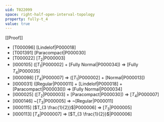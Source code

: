 ```yaml
---
uid: T022099
space: right-half-open-interval-topology
property: fully-t_4
value: true
---
```

[[Proof]]

* [T000096] [Lindelof|P000018]
* [T001391] [Paracompact|P000030]
* [T000022] [$T_2$|P000003]
* [I000105] ([$T_1$|P000002] + [Fully Normal|P000034]) => [Fully $T_4$|P000035]
* [I000098] [$T_4$|P000007] => ([$T_1$|P000002] + [Normal|P000013])
* [I000031] ([Regular|P000011] + [Lindelof|P000018] + [Paracompact|P000030]) => [Fully Normal|P000034]
* [I000025] ([$T_2$|P000003] + [Paracompact|P000030]) => [$T_4$|P000007]
* [I000146] ~[$T_3$|P000005] => ~[Regular|P000011]
* [I000115] [$T_{3 \frac{1}{2}}$|P000006] => [$T_3$|P000005]
* [I000113] [$T_4$|P000007] => [$T_{3 \frac{1}{2}}$|P000006]

